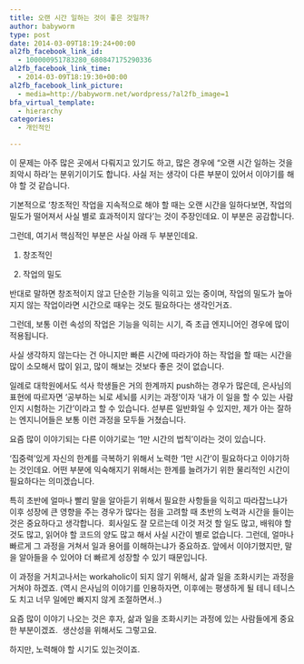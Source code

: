```yaml
---
title: 오랜 시간 일하는 것이 좋은 것일까?
author: babyworm
type: post
date: 2014-03-09T18:19:24+00:00
al2fb_facebook_link_id:
  - 100000951783280_680847175290336
al2fb_facebook_link_time:
  - 2014-03-09T18:19:30+00:00
al2fb_facebook_link_picture:
  - media=http://babyworm.net/wordpress/?al2fb_image=1
bfa_virtual_template:
  - hierarchy
categories:
  - 개인적인

---
```

이 문제는 아주 많은 곳에서 다뤄지고 있기도 하고, 많은 경우에 &#8220;오랜 시간 일하는 것을 죄악시 하라&#8217;는 분위기이기도 합니다. 사실 저는 생각이 다른 부분이 있어서 이야기를 해야 할 것 같습니다.

기본적으로 &#8216;창조적인 작업을 지속적으로 해야 할 때는 오랜 시간을 일하다보면, 작업의 밀도가 떨어져서 사실 별로 효과적이지 않다&#8217;는 것이 주장인데요. 이 부분은 공감합니다.

그런데, 여기서 핵심적인 부분은 사실 아래 두 부분인데요.

1. 창조적인

2. 작업의 밀도

반대로 말하면 창조적이지 않고 단순한 기능을 익히고 있는 중이며, 작업의 밀도가 높아지지 않는 작업이라면 시간으로 때우는 것도 필요하다는 생각인거죠.

그런데, 보통 이런 속성의 작업은 기능을 익히는 시기, 즉 초급 엔지니어인 경우에 많이 적용됩니다.

사실 생각하지 않는다는 건 아니지만 빠른 시간에 따라가야 하는 작업을 할 때는 시간을 많이 소모해서 많이 읽고, 많이 해보는 것보다 좋은 것이 없습니다.

일례로 대학원에서도 석사 학생들은 거의 한계까지 push하는 경우가 많은데, 은사님의 표현에 따르자면 &#8216;공부하는 뇌로 세뇌를 시키는 과정&#8217;이자 &#8216;내가 이 일을 할 수 있는 사람인지 시험하는 기간&#8217;이라고 할 수 있습니다. 섣부른 일반화일 수 있지만, 제가 아는 잘하는 엔지니어들은 보통 이런 과정을 모두들 거쳤습니다.

요즘 많이 이야기되는 다른 이야기로는 &#8216;1만 시간의 법칙&#8217;이라는 것이 있습니다.

&#8216;집중력&#8217;있게 자신의 한계를 극복하기 위해서 노력한 &#8216;1만 시간&#8217;이 필요하다고 이야기하는 것인데요. 어떤 부분에 익숙해지기 위해서는 한계를 늘려가기 위한 물리적인 시간이 필요하다는 의미겠습니다.

특히 초반에 얼마나 빨리 말을 알아듣기 위해서 필요한 사항들을 익히고 따라잡느냐가 이후 성장에 큰 영향을 주는 경우가 많다는 점을 고려할 때 초반의 노력과 시간을 들이는 것은 중요하다고 생각합니다.  회사일도 잘 모르는데 이것 저것 할 일도 많고, 배워야 할 것도 많고, 읽어야 할 코드의 양도 많고 해서 사실 시간이 별로 없습니다. 그런데, 얼마나 빠르게 그 과정을 거쳐서 일과 용어를 이해하는냐가 중요하죠. 앞에서 이야기했지만, 말을 알아들을 수 있어야 더 빠르게 성장할 수 있기 때문입니다.

이 과정을 거치고나서는 workaholic이 되지 않기 위해서, 삶과 일을 조화시키는 과정을 거쳐야 하겠죠. (역시 은사님의 이야기를 인용하자면, 이후에는 평생하게 될 테니 테니스도 치고 너무 일에만 빠지지 않게 조절하면서..)

요즘 많이 이야기 나오는 것은 후자, 삶과 일을 조화시키는 과정에 있는 사람들에게 중요한 부분이겠죠.  생산성을 위해서도 그렇고요.

하지만, 노력해야 할 시기도 있는것이죠.